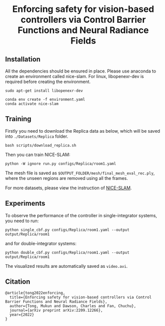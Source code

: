 # <p align="center">Enforcing safety for vision-based controllers via Control Barrier Functions and Neural Radiance Fields</p>


## Installation 

All the dependencies should be ensured in place. Please use anaconda to create an environment called nice-slam. For linux, libopenexr-dev is required before creating the environment.

```
sudo apt-get install libopenexr-dev
    
conda env create -f environment.yaml
conda activate nice-slam
```

## Training

Firstly you need to download the Replica data as below, which will be saved into `./Datasets/Replica` folder.

```
bash scripts/download_replica.sh
```

Then you can train NICE-SLAM:

```
python -W ignore run.py configs/Replica/room1.yaml
```

The mesh file is saved as `$OUTPUT_FOLDER/mesh/final_mesh_eval_rec.ply`, where the unseen regions are removed using all the frames.

For more datasets, please view the instruction of [NICE-SLAM](https://github.com/cvg/nice-slam).

## Experiments

To observe the performance of the controller in single-integrator systems, you need to run:

```
python single_cbf.py configs/Replica/room1.yaml --output output/Replica/room1
```

and for double-integrator systems:

```
python double_cbf.py configs/Replica/room1.yaml --output output/Replica/room1
```

The visualized results are automatically saved as `video.avi`.

## Citation 

```
@article{tong2022enforcing,
  title={Enforcing safety for vision-based controllers via Control Barrier Functions and Neural Radiance Fields},
  author={Tong, Mukun and Dawson, Charles and Fan, Chuchu},
  journal={arXiv preprint arXiv:2209.12266},
  year={2022}
}
```
